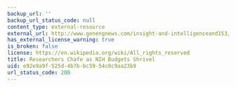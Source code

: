 ```yaml
---
backup_url: ''
backup_url_status_code: null
content_type: external-resource
external_url: http://www.genengnews.com/insight-and-intelligenceand153/researchers-chafe-as-nih-budgets-shrivel/77899895/
has_external_license_warning: true
is_broken: false
license: https://en.wikipedia.org/wiki/All_rights_reserved
title: Researchers Chafe as NIH Budgets Shrivel
uid: e92e9a9f-525d-4b7b-bc59-54c8c9aa23b9
url_status_code: 200
---
```


